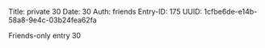 Title: private 30
Date: 30
Auth: friends
Entry-ID: 175
UUID: 1cfbe6de-e14b-58a8-9e4c-03b24fea62fa

Friends-only entry 30
